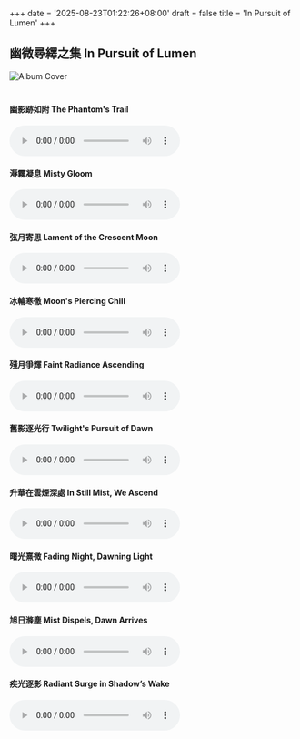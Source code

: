 +++
date = '2025-08-23T01:22:26+08:00'
draft = false
title = 'In Pursuit of Lumen'
+++
## 幽微尋繹之集 In Pursuit of Lumen

<!-- 封面圖 -->
<img src="/media/In-Pursuit-of-Lumen/cover.png" alt="Album Cover" style="max-width:600px; margin-bottom:20px;">

<!-- 音樂列表 -->
#### 幽影跡如附 The Phantom's Trail
<audio controls>
  <source src="/media/In-Pursuit-of-Lumen/1 - 01 - 幽影跡如附 The Phantom's Trail.flac" type="audio/flac">
  Your browser does not support FLAC audio.
</audio>

#### 溽霧凝息 Misty Gloom
<audio controls>
  <source src="/media/In-Pursuit-of-Lumen/1 - 02 - 溽霧凝息 Misty Gloom.flac" type="audio/flac">
  Your browser does not support FLAC audio.
</audio>

#### 弦月寄思 Lament of the Crescent Moon
<audio controls>
  <source src="/media/In-Pursuit-of-Lumen/1 - 03 - 弦月寄思 Lament of the Crescent Moon.flac" type="audio/flac">
  Your browser does not support FLAC audio.
</audio>

#### 冰輪寒徹 Moon's Piercing Chill
<audio controls>
  <source src="/media/In-Pursuit-of-Lumen/1 - 04 - 冰輪寒徹 Moon's Piercing Chill.flac" type="audio/flac">
  Your browser does not support FLAC audio.
</audio>

#### 殘月爭輝 Faint Radiance Ascending
<audio controls>
  <source src="/media/In-Pursuit-of-Lumen/1 - 05 - 殘月爭輝 Faint Radiance Ascending.flac" type="audio/flac">
  Your browser does not support FLAC audio.
</audio>

#### 舊影逐光行 Twilight's Pursuit of Dawn
<audio controls>
  <source src="/media/In-Pursuit-of-Lumen/1 - 06 - 舊影逐光行 Twilight's Pursuit of Dawn.flac" type="audio/flac">
  Your browser does not support FLAC audio.
</audio>

#### 升華在雲煙深處 In Still Mist, We Ascend
<audio controls>
  <source src="/media/In-Pursuit-of-Lumen/1 - 07 - 升華在雲煙深處 In Still Mist, We Ascend.flac" type="audio/flac">
  Your browser does not support FLAC audio.
</audio>

#### 曙光熹微 Fading Night, Dawning Light
<audio controls>
  <source src="/media/In-Pursuit-of-Lumen/1 - 08 - 曙光熹微 Fading Night, Dawning Light.flac" type="audio/flac">
  Your browser does not support FLAC audio.
</audio>

#### 旭日滌塵 Mist Dispels, Dawn Arrives
<audio controls>
  <source src="/media/In-Pursuit-of-Lumen/1 - 09 - 旭日滌塵 Mist Dispels, Dawn Arrives.flac" type="audio/flac">
  Your browser does not support FLAC audio.
</audio>

#### 疾光逐影 Radiant Surge in Shadow’s Wake
<audio controls>
  <source src="/media/In-Pursuit-of-Lumen/1 - 10 - 疾光逐影 Radiant Surge in Shadow’s Wake.flac" type="audio/flac">
  Your browser does not support FLAC audio.
</audio>
